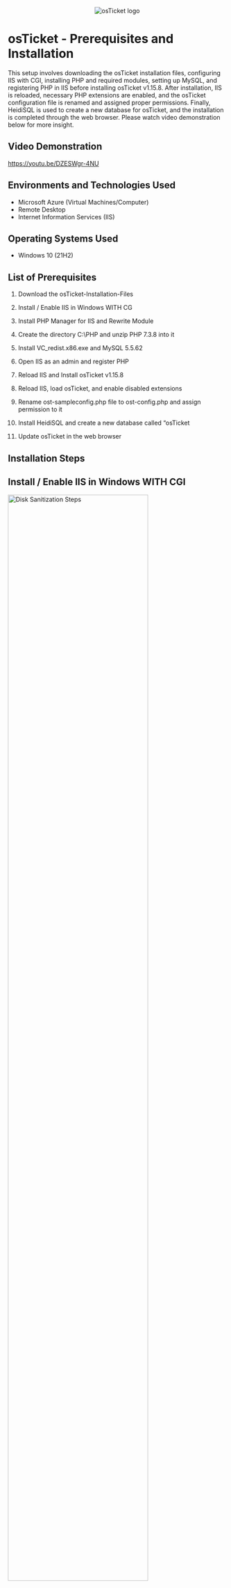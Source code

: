 <p align="center">
<img src="https://i.imgur.com/Clzj7Xs.png" alt="osTicket logo"/>
</p>

<h1>osTicket - Prerequisites and Installation</h1>
This setup involves downloading the osTicket installation files, configuring IIS with CGI, installing PHP and required modules, setting up MySQL, and registering PHP in IIS before installing osTicket v1.15.8. After installation, IIS is reloaded, necessary PHP extensions are enabled, and the osTicket configuration file is renamed and assigned proper permissions. Finally, HeidiSQL is used to create a new database for osTicket, and the installation is completed through the web browser. Please watch video demonstration below for more insight.<br />


<h2>Video Demonstration</h2>

https://youtu.be/DZESWgr-4NU

<h2>Environments and Technologies Used</h2>

- Microsoft Azure (Virtual Machines/Computer)
- Remote Desktop
- Internet Information Services (IIS)

<h2>Operating Systems Used </h2>

- Windows 10</b> (21H2)

<h2>List of Prerequisites</h2>

1. Download the osTicket-Installation-Files

2. Install / Enable IIS in Windows WITH CG

3. Install PHP Manager for IIS and Rewrite Module

4. Create the directory C:\PHP and unzip PHP 7.3.8 into it

5. Install VC_redist.x86.exe and MySQL 5.5.62

6. Open IIS as an admin and register PHP

7. Reload IIS and Install osTicket v1.15.8

8. Reload IIS, load osTicket, and enable disabled extensions

9. Rename ost-sampleconfig.php file to ost-config.php and assign permission to it

10. Install HeidiSQL and create a new database called “osTicket

11. Update osTicket in the web browser

<h2>Installation Steps</h2>

<h2>Install / Enable IIS in Windows WITH CGI</h2>

<p>
<img src="https://i.imgur.com/qN7NBiJ.png" height="80%" width="80%" alt="Disk Sanitization Steps"/>
</p>
<p>
In this step, IIS (Internet Information Services), which is Windows' built-in web server, is installed and configured with CGI (Common Gateway Interface) to enable support for executing PHP scripts. Since IIS does not natively process PHP, enabling CGI (specifically FastCGI) allows IIS to interpret and run PHP-based applications like osTicket, ensuring proper communication between the web server and the PHP interpreter.
</p>
<br />

<h2>Open IIS as an admin and register PHP</h2>

<p>
<img src="https://i.imgur.com/cVJmcVS.png" height="80%" width="80%" alt="Disk Sanitization Steps"/>
</p>
<p>
When you open IIS as an administrator and register PHP, you’re configuring IIS to handle and process PHP files, as IIS does not support PHP natively. By running IIS with administrative privileges, you ensure you have the necessary access to modify server settings. Registering PHP involves associating the .php file extension with the appropriate handler, typically FastCGI, which allows IIS to pass PHP requests to the PHP interpreter for execution. This step enables IIS to process dynamic content generated by PHP scripts and ensures applications like osTicket, which rely on PHP, can run smoothly on the server. It also optimizes performance by maintaining the PHP process in memory, reducing overhead and improving response times for user requests.
</p>
<br />

<h2>Install HeidiSQL and create a new database called “osTicket</h2>

<p>
<img src="https://i.imgur.com/Re8kBiY.png" height="80%" width="80%" alt="Disk Sanitization Steps"/>
</p>
<p>
When you install HeidiSQL and create a new database called “osTicket”, you're setting up a powerful database management tool that provides a graphical interface to easily interact with MySQL or MariaDB databases. After installation, you connect HeidiSQL to your database server, providing it with the necessary credentials (server address, username, password) to access the server. Once connected, you create a new database specifically for osTicket, which will house all its data such as user information, tickets, system settings, and logs. This process is essential for osTicket to function properly, as the system relies on this dedicated database to store, retrieve, and manage all the data that powers the ticketing operations. Creating this database ensures that osTicket has a clean and organized storage structure to handle requests and maintain smooth operations.
</p>
<br />
